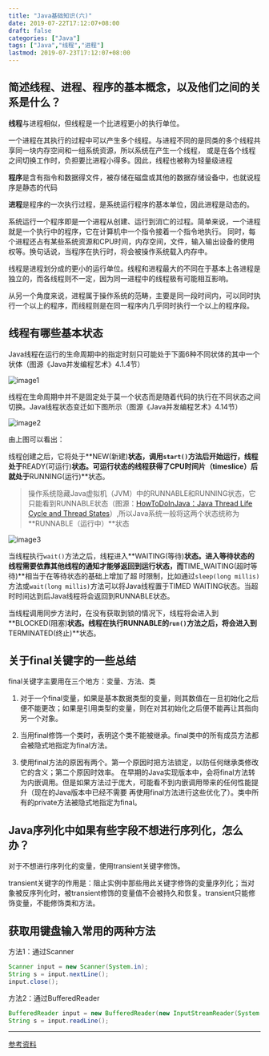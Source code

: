 ```yaml
---
title: "Java基础知识(六)"
date: 2019-07-22T17:12:07+08:00
draft: false
categories: ["Java"]
tags: ["Java","线程","进程"]
lastmod: 2019-07-23T17:12:07+08:00
---
```


## 简述线程、进程、程序的基本概念，以及他们之间的关系是什么？

**线程**与进程相似，但线程是一个比进程更小的执行单位。

一个进程在其执行的过程中可以产生多个线程。与进程不同的是同类的多个线程共享同一块内存空间和一组系统资源，所以系统在产生一个线程，
或是在各个线程之间切换工作时，负担要比进程小得多。因此，线程也被称为轻量级进程

**程序**是含有指令和数据得文件，被存储在磁盘或其他的数据存储设备中，也就说程序是静态的代码

**进程**是程序的一次执行过程，是系统运行程序的基本单位，因此进程是动态的。

系统运行一个程序即是一个进程从创建、运行到消亡的过程。简单来说，一个进程就是一个执行中的程序，它在计算机中一个指令接着一个指令地执行。
同时，每个进程还占有某些系统资源和CPU时间，内存空间，文件，输入输出设备的使用权等。换句话说，当程序在执行时，将会被操作系统载入内存中。

线程是进程划分成的更小的运行单位。线程和进程最大的不同在于基本上各进程是独立的，而各线程则不一定，因为同一进程中的线程极有可能相互影响。

从另一个角度来说，进程属于操作系统的范畴，主要是同一段时间内，可以同时执行一个以上的程序，而线程则是在同一程序内几乎同时执行一个以上的程序段。


## 线程有哪些基本状态

Java线程在运行的生命周期中的指定时刻只可能处于下面6种不同状体的其中一个状体（图源《Java并发编程艺术》4.1.4节）

![image1](https://camo.githubusercontent.com/bd21f0c6bf04fe410fa5397897cc47b9278ae5cb/68747470733a2f2f6d792d626c6f672d746f2d7573652e6f73732d636e2d6265696a696e672e616c6979756e63732e636f6d2f31392d312d32392f4a6176612545372542412542462545372541382538422545372539412538342545372538412542362545362538302538312e706e67)

线程在生命周期中并不是固定处于莫一个状态而是随着代码的执行在不同状态之间切换。Java线程状态变迁如下图所示（图源《Java并发编程艺术》4.14节）

![image2](https://camo.githubusercontent.com/88ca089de34d29350d6b72ee1b9e9c8f8f8691f2/68747470733a2f2f6d792d626c6f672d746f2d7573652e6f73732d636e2d6265696a696e672e616c6979756e63732e636f6d2f31392d312d32392f4a6176612532302545372542412542462545372541382538422545372538412542362545362538302538312545352538462539382545382542462538312e706e67)

由上图可以看出：

线程创建之后，它将处于**NEW(新建)**状态，调用`start()`方法后开始运行，线程处于**READY(可运行)**状态。可运行状态的线程获得了CPU时间片（timeslice）后就处于**RUNNING(运行)**状态。

> 操作系统隐藏Java虚拟机（JVM）中的RUNNABLE和RUNNING状态，它只能看到RUNNABLE状态（图源：[HowToDoInJava：Java Thread Life Cycle and Thread States](https://howtodoinjava.com/java/multi-threading/java-thread-life-cycle-and-thread-states/)）,所以Java系统一般将这两个状态统称为**RUNNABLE（运行中）**状态

![image3](https://camo.githubusercontent.com/916fefa029894b21921d3085f513b9a7f08ebad2/68747470733a2f2f6d792d626c6f672d746f2d7573652e6f73732d636e2d6265696a696e672e616c6979756e63732e636f6d2f323031392d332f52554e4e41424c452d56532d52554e4e494e472e706e67)

当线程执行`wait()`方法之后，线程进入**WAITING(等待)**状态。进入等待状态的线程需要依靠其他线程的通知才能够返回到运行状态，而**TIME_WAITING(超时等待)**相当于在等待状态的基础上增加了超
时限制，比如通过`sleep(long millis)`方法或`wait(long millis)`方法可以将Java线程置于TIMED WAITING状态。当超时时间达到后Java线程将会返回到RUNNABLE状态。

当线程调用同步方法时，在没有获取到锁的情况下，线程将会进入到**BLOCKED(阻塞)**状态。线程在执行RUNNABLE的`run()`方法之后，将会进入到**TERMINATED(终止)**状态。

## 关于final关键字的一些总结

final关键字主要用在三个地方：变量、方法、类

1. 对于一个final变量，如果是基本数据类型的变量，则其数值在一旦初始化之后便不能更改；如果是引用类型的变量，则在对其初始化之后便不能再让其指向另一个对象。

2. 当用final修饰一个类时，表明这个类不能被继承。final类中的所有成员方法都会被隐式地指定为final方法。

3. 使用final方法的原因有两个。第一个原因时把方法锁定，以防任何继承类修改它的含义；第二个原因时效率。
在早期的Java实现版本中，会将final方法转为内嵌调用。但是如果方法过于庞大，可能看不到内嵌调用带来的任何性能提升（现在的Java版本中已经不需要
再使用final方法进行这些优化了）。类中所有的private方法被隐式地指定为final。

## Java序列化中如果有些字段不想进行序列化，怎么办？

对于不想进行序列化的变量，使用transient关键字修饰。

transient关键字的作用是：阻止实例中那些用此关键字修饰的变量序列化；当对象被反序列化时，被transient修饰的变量值不会被持久和恢复。transient只能修饰变量，不能修饰类和方法。

## 获取用键盘输入常用的两种方法

方法1：通过Scanner

```java
Scanner input = new Scanner(System.in);
String s = input.nextLine();
input.close();
```

方法2：通过BufferedReader

```java
BufferedReader input = new BufferedReader(new InputStreamReader(System.in));
String s = input.readLine();
```


---
[参考资料](https://github.com/Snailclimb/JavaGuide/blob/master/docs/java/Java基础知识.md)
